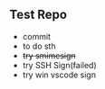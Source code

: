 ## Test Repo

- commit
- to do sth
- ~~try smimesign~~
- try SSH Sign(failed)
- try win vscode sign
